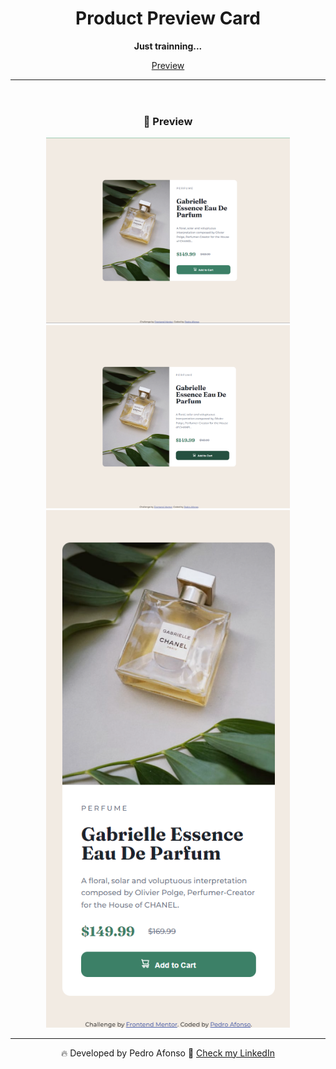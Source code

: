 <header>
  <h1 align="center">Product Preview Card</h1>
  <p align="center"> 
    <strong>Just trainning...</strong> 
  </p>
  <p align="center"> 
    <a href="#preview">Preview</a>
  </p>
  <hr/>
</header>
<main>

  <div align="center" id="preview">
    <h3 align="center">👀 Preview</h3>
    <img width='390px' src="./images/readme/home.jpg" alt="Home">
    <img width='390px' src="./images/readme/home-with-cursor.jpg" alt="Home with cursor">
    <img width='390px' src="./images/readme/cell.jpg" alt="Home on mobile">
  </div>

  <hr/>

  <p align="center"> 🔥 Developed by Pedro Afonso 👋  <a href="https://www.linkedin.com/in/pedro-afonso3/">Check my LinkedIn</p>

</main>
